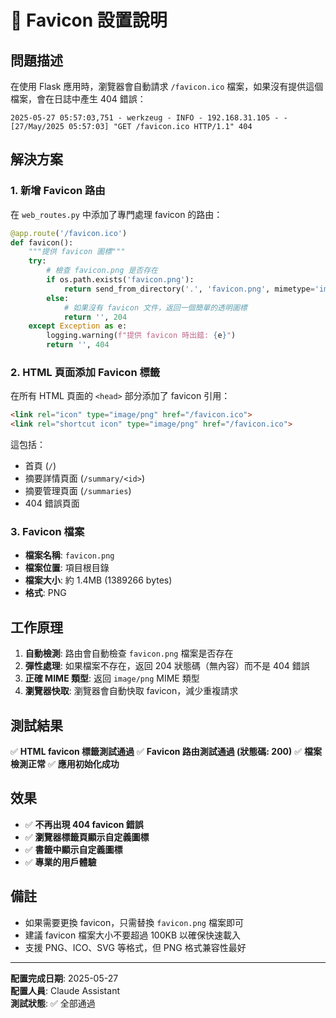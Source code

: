 # 🎨 Favicon 設置說明

## 問題描述
在使用 Flask 應用時，瀏覽器會自動請求 `/favicon.ico` 檔案，如果沒有提供這個檔案，會在日誌中產生 404 錯誤：

```
2025-05-27 05:57:03,751 - werkzeug - INFO - 192.168.31.105 - - [27/May/2025 05:57:03] "GET /favicon.ico HTTP/1.1" 404
```

## 解決方案

### 1. 新增 Favicon 路由
在 `web_routes.py` 中添加了專門處理 favicon 的路由：

```python
@app.route('/favicon.ico')
def favicon():
    """提供 favicon 圖標"""
    try:
        # 檢查 favicon.png 是否存在
        if os.path.exists('favicon.png'):
            return send_from_directory('.', 'favicon.png', mimetype='image/png')
        else:
            # 如果沒有 favicon 文件，返回一個簡單的透明圖標
            return '', 204
    except Exception as e:
        logging.warning(f"提供 favicon 時出錯: {e}")
        return '', 404
```

### 2. HTML 頁面添加 Favicon 標籤
在所有 HTML 頁面的 `<head>` 部分添加了 favicon 引用：

```html
<link rel="icon" type="image/png" href="/favicon.ico">
<link rel="shortcut icon" type="image/png" href="/favicon.ico">
```

這包括：
- 首頁 (`/`)
- 摘要詳情頁面 (`/summary/<id>`)
- 摘要管理頁面 (`/summaries`)
- 404 錯誤頁面

### 3. Favicon 檔案
- **檔案名稱**: `favicon.png`
- **檔案位置**: 項目根目錄
- **檔案大小**: 約 1.4MB (1389266 bytes)
- **格式**: PNG

## 工作原理

1. **自動檢測**: 路由會自動檢查 `favicon.png` 檔案是否存在
2. **彈性處理**: 如果檔案不存在，返回 204 狀態碼（無內容）而不是 404 錯誤
3. **正確 MIME 類型**: 返回 `image/png` MIME 類型
4. **瀏覽器快取**: 瀏覽器會自動快取 favicon，減少重複請求

## 測試結果

✅ **HTML favicon 標籤測試通過**
✅ **Favicon 路由測試通過 (狀態碼: 200)**
✅ **檔案檢測正常**
✅ **應用初始化成功**

## 效果

- ✅ **不再出現 404 favicon 錯誤**
- ✅ **瀏覽器標籤頁顯示自定義圖標**
- ✅ **書籤中顯示自定義圖標**
- ✅ **專業的用戶體驗**

## 備註

- 如果需要更換 favicon，只需替換 `favicon.png` 檔案即可
- 建議 favicon 檔案大小不要超過 100KB 以確保快速載入
- 支援 PNG、ICO、SVG 等格式，但 PNG 格式兼容性最好

---

**配置完成日期**: 2025-05-27  
**配置人員**: Claude Assistant  
**測試狀態**: ✅ 全部通過 
